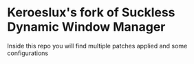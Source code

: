 # Keroeslux's fork of Suckless Dynamic Window Manager
Inside this repo you will find multiple patches applied and some configurations

